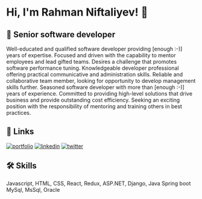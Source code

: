 
# Hi, I'm Rahman Niftaliyev! 👋


## 🚀 Senior software developer
Well-educated and qualified software developer providing [enough :-)] years of expertise. Focused and
driven with the capability to mentor employees and lead gifted teams. Desires a challenge that
promotes software performance tuning. Knowledgeable developer professional offering practical
communicative and administration skills. Reliable and collaborative team member, looking for
opportunity to develop management skills further. Seasoned software developer with more than
[enough :-)] years of experience. Committed to providing high-level solutions that drive business and
provide outstanding cost efficiency. Seeking an exciting position with the responsibility of
mentoring and training others in best practices.


## 🔗 Links
[![portfolio](https://img.shields.io/badge/my_portfolio-000?style=for-the-badge&logo=ko-fi&logoColor=white)](https://tangerine-stroopwafel-584450.netlify.app/)
[![linkedin](https://img.shields.io/badge/linkedin-0A66C2?style=for-the-badge&logo=linkedin&logoColor=white)](https://www.linkedin.com/in/rahman-n-144266195/)
[![twitter](https://img.shields.io/badge/twitter-1DA1F2?style=for-the-badge&logo=twitter&logoColor=white)](https://twitter.com/NiftalievRahman)


## 🛠 Skills
Javascript, HTML, CSS, React, Redux, ASP.NET, Django, Java Spring boot
MySql, MsSql, Oracle

